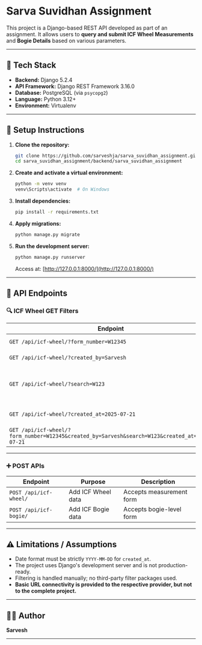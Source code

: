 # Sarva Suvidhan Assignment

This project is a Django-based REST API developed as part of an assignment. It allows users to **query and submit ICF Wheel Measurements** and **Bogie Details** based on various parameters.

---

## 🧰 Tech Stack

- **Backend:** Django 5.2.4
- **API Framework:** Django REST Framework 3.16.0
- **Database:** PostgreSQL (via `psycopg2`)
- **Language:** Python 3.12+
- **Environment:** Virtualenv

---

## 🚀 Setup Instructions

1. **Clone the repository:**
   ```bash
   git clone https://github.com/sarveshja/sarva_suvidhan_assignment.git
   cd sarva_suvidhan_assignment/backend/sarva_suvidhan_assignment
   ```

2. **Create and activate a virtual environment:**
   ```bash
   python -m venv venv
   venv\Scripts\activate  # On Windows
   ```

3. **Install dependencies:**
   ```bash
   pip install -r requirements.txt
   ```

4. **Apply migrations:**
   ```bash
   python manage.py migrate
   ```

5. **Run the development server:**
   ```bash
   python manage.py runserver
   ```

   Access at: [http://127.0.0.1:8000/](http://127.0.0.1:8000/)

---

## 📡 API Endpoints

### 🔍 ICF Wheel GET Filters

| Endpoint                                     | Description                               |
|---------------------------------------------|-------------------------------------------|
| `GET /api/icf-wheel/?form_number=W12345`    | Filter by `form_number`                   |
| `GET /api/icf-wheel/?created_by=Sarvesh`    | Filter by `created_by`                    |
| `GET /api/icf-wheel/?search=W123`           | Search across `form_number` and `created_by` |
| `GET /api/icf-wheel/?created_at=2025-07-21` | Filter by `created_at` (`YYYY-MM-DD`)     |
| `GET /api/icf-wheel/?form_number=W12345&created_by=Sarvesh&search=W123&created_at=2025-07-21` | Combination of all filters |

---

### ➕ POST APIs

| Endpoint               | Purpose                  | Description               |
|------------------------|--------------------------|---------------------------|
| `POST /api/icf-wheel/` | Add ICF Wheel data       | Accepts measurement form  |
| `POST /api/icf-bogie/` | Add ICF Bogie data       | Accepts bogie-level form  |

---

## ⚠️ Limitations / Assumptions

- Date format must be strictly `YYYY-MM-DD` for `created_at`.
- The project uses Django's development server and is not production-ready.
- Filtering is handled manually; no third-party filter packages used.
- **Basic URL connectivity is provided to the respective provider, but not to the complete project.**

---

## 🙋‍♂️ Author

**Sarvesh**

---

